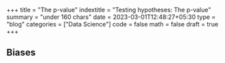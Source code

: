 +++
title = "The p-value"
indextitle = "Testing hypotheses: The p-value"
summary = "under 160 chars"
date = 2023-03-01T12:48:27+05:30
type = "blog"
categories = ["Data Science"]
code = false
math = false
draft = true
+++

## Biases
